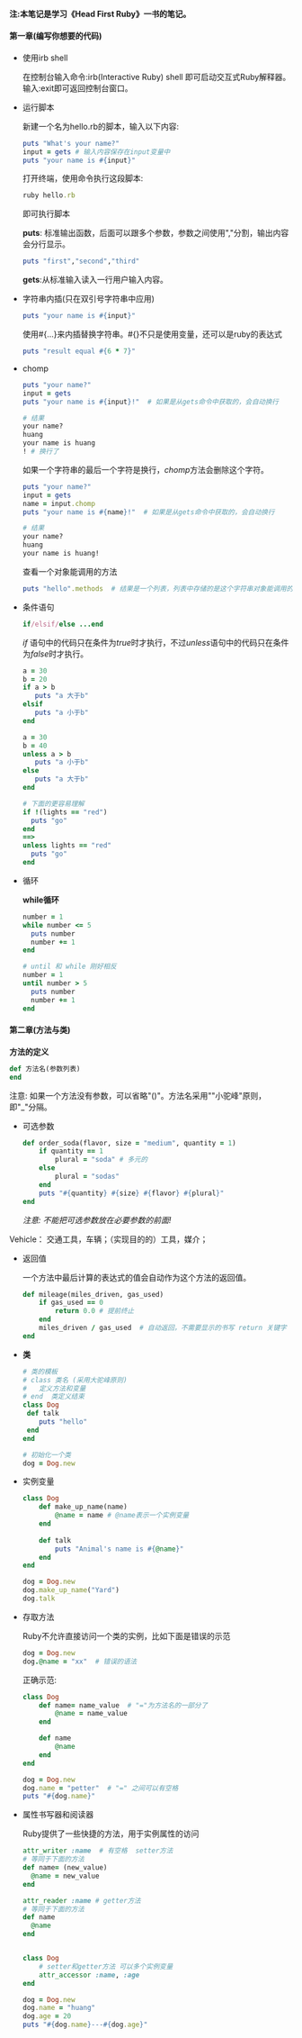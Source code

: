 #### 注:本笔记是学习《Head First Ruby》一书的笔记。

#### 第一章(编写你想要的代码)

- 使用irb shell

  在控制台输入命令:irb(Interactive Ruby) shell 即可启动交互式Ruby解释器。输入:exit即可返回控制台窗口。

- 运行脚本

  新建一个名为hello.rb的脚本，输入以下内容:

  ```ruby
  puts "What's your name?"
  input = gets # 输入内容保存在input变量中
  puts "your name is #{input}"
  ```

  打开终端，使用命令执行这段脚本:

  ```ruby
  ruby hello.rb 
  ```

  即可执行脚本

  **puts**: 标准输出函数，后面可以跟多个参数，参数之间使用","分割，输出内容会分行显示。

  ```ruby
  puts "first","second","third"
  ```

  **gets**:从标准输入读入一行用户输入内容。

- 字符串内插(只在双引号字符串中应用)

  ```ruby
  puts "your name is #{input}"
  ```

  使用#{...}来内插替换字符串。#{}不只是使用变量，还可以是ruby的表达式

  ```ruby
  puts "result equal #{6 * 7}"
  ```

- chomp

  ```ruby
  puts "your name?"
  input = gets
  puts "your name is #{input}!"  # 如果是从gets命令中获取的，会自动换行
  
  # 结果
  your name?
  huang
  your name is huang
  ! # 换行了
  ```

  如果一个字符串的最后一个字符是换行，*chomp*方法会删除这个字符。

  ```ruby
  puts "your name?"
  input = gets
  name = input.chomp
  puts "your name is #{name}!"  # 如果是从gets命令中获取的，会自动换行
  
  # 结果
  your name?
  huang
  your name is huang!
  ```

  查看一个对象能调用的方法

  ```ruby
  puts "hello".methods  # 结果是一个列表，列表中存储的是这个字符串对象能调用的方法
  ```

- 条件语句

  ```ruby
  if/elsif/else ...end
  ```

  *if* 语句中的代码只在条件为*true*时才执行，不过*unless*语句中的代码只在条件为*false*时才执行。

  ```ruby
  a = 30
  b = 20
  if a > b
     puts "a 大于b"
  elsif
     puts "a 小于b"
  end
  
  a = 30
  b = 40
  unless a > b
     puts "a 小于b"
  else
     puts "a 大于b"
  end
  
  # 下面的更容易理解
  if !(lights == "red")
    puts "go"
  end
  ==> 
  unless lights == "red"
    puts "go" 
  end
  ```

- 循环 

  **while循环**

  ```ruby
  number = 1
  while number <= 5
    puts number
    number += 1
  end
  
  # until 和 while 刚好相反
  number = 1
  until number > 5
    puts number
    number += 1
  end
  ```

#### 第二章(方法与类)

**方法的定义**

```ruby
def 方法名(参数列表)
end
```

注意: 如果一个方法没有参数，可以省略"()"。方法名采用""小驼峰"原则，即"_"分隔。

- 可选参数

  ```ruby
  def order_soda(flavor, size = "medium", quantity = 1)
      if quantity == 1
          plural = "soda" # 多元的 
      else
          plural = "sodas"
      end
      puts "#{quantity} #{size} #{flavor} #{plural}"
  end
  ```

  *注意: 不能把可选参数放在必要参数的前面!*

Vehicle： 交通工具，车辆；（实现目的的）工具，媒介；

- 返回值

  一个方法中最后计算的表达式的值会自动作为这个方法的返回值。

  ```ruby
  def mileage(miles_driven, gas_used)
      if gas_used == 0
          return 0.0 # 提前终止
      end
      miles_driven / gas_used  # 自动返回，不需要显示的书写 return 关键字 
  end 
  ```

- **类**

  ```ruby
  # 类的模板
  # class 类名 (采用大驼峰原则)
  #   定义方法和变量
  # end  类定义结束
  class Dog
   def talk
      puts "hello"
   end
  end
  
  # 初始化一个类
  dog = Dog.new
  ```

- 实例变量

  ```ruby
  class Dog
      def make_up_name(name)
          @name = name # @name表示一个实例变量
      end
      
      def talk
          puts "Animal's name is #{@name}"
      end
  end
  
  dog = Dog.new
  dog.make_up_name("Yard")
  dog.talk
  ```

- 存取方法

  Ruby不允许直接访问一个类的实例，比如下面是错误的示范
  ```ruby
  dog = Dog.new
  dog.@name = "xx"  # 错误的语法
  ```

  正确示范:

  ```ruby
  class Dog
      def name= name_value  # "="为方法名的一部分了 
          @name = name_value
      end
  
      def name
          @name
      end
  end
  
  dog = Dog.new
  dog.name = "petter"  # "=" 之间可以有空格
  puts "#{dog.name}"
  ```

- 属性书写器和阅读器

  Ruby提供了一些快捷的方法，用于实例属性的访问

  ```ruby
  attr_writer :name  # 有空格  setter方法
  # 等同于下面的方法
  def name= (new_value)
    @name = new_value
  end
  
  attr_reader :name # getter方法
  # 等同于下面的方法
  def name
    @name
  end
  
  
  class Dog
      # setter和getter方法 可以多个实例变量
      attr_accessor :name, :age
  end
  
  dog = Dog.new
  dog.name = "huang"
  dog.age = 20
  puts "#{dog.name}---#{dog.age}"
  
  ```

  

  



